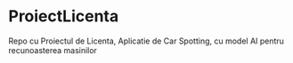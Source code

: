 # ProiectLicenta
Repo cu Proiectul de Licenta, Aplicatie de Car Spotting, cu model AI pentru recunoasterea masinilor
